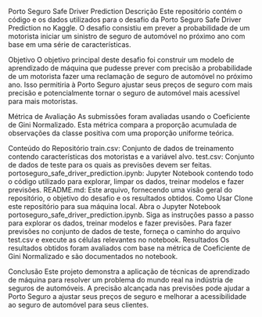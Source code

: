 Porto Seguro Safe Driver Prediction
Descrição
Este repositório contém o código e os dados utilizados para o desafio da Porto Seguro Safe Driver Prediction no Kaggle. O desafio consistiu em prever a probabilidade de um motorista iniciar um sinistro de seguro de automóvel no próximo ano com base em uma série de características.

Objetivo
O objetivo principal deste desafio foi construir um modelo de aprendizado de máquina que pudesse prever com precisão a probabilidade de um motorista fazer uma reclamação de seguro de automóvel no próximo ano. Isso permitiria à Porto Seguro ajustar seus preços de seguro com mais precisão e potencialmente tornar o seguro de automóvel mais acessível para mais motoristas.

Métrica de Avaliação
As submissões foram avaliadas usando o Coeficiente de Gini Normalizado. Esta métrica compara a proporção acumulada de observações da classe positiva com uma proporção uniforme teórica.

Conteúdo do Repositório
train.csv: Conjunto de dados de treinamento contendo características dos motoristas e a variável alvo.
test.csv: Conjunto de dados de teste para os quais as previsões devem ser feitas.
portoseguro_safe_driver_prediction.ipynb: Jupyter Notebook contendo todo o código utilizado para explorar, limpar os dados, treinar modelos e fazer previsões.
README.md: Este arquivo, fornecendo uma visão geral do repositório, o objetivo do desafio e os resultados obtidos.
Como Usar
Clone este repositório para sua máquina local.
Abra o Jupyter Notebook portoseguro_safe_driver_prediction.ipynb.
Siga as instruções passo a passo para explorar os dados, treinar modelos e fazer previsões.
Para fazer previsões no conjunto de dados de teste, forneça o caminho do arquivo test.csv e execute as células relevantes no notebook.
Resultados
Os resultados obtidos foram avaliados com base na métrica de Coeficiente de Gini Normalizado e são documentados no notebook.

Conclusão
Este projeto demonstra a aplicação de técnicas de aprendizado de máquina para resolver um problema do mundo real na indústria de seguros de automóveis. A precisão alcançada nas previsões pode ajudar a Porto Seguro a ajustar seus preços de seguro e melhorar a acessibilidade ao seguro de automóvel para seus clientes.
